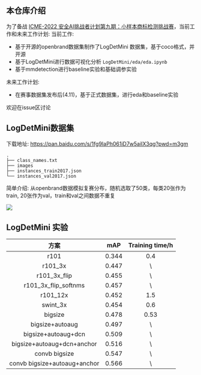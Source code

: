 ## 本仓库介绍
为了备战 [ICME-2022 安全AI挑战者计划第九期：小样本商标检测挑战赛](https://tianchi.aliyun.com/competition/entrance/531948/introduction)，当前工作和未来工作计划:
当前工作:

* 基于开源的openbrand数据集制作了LogDetMini 数据集，基于coco格式，并开源
* 基于LogDetMini进行数据可视化分析 `LogDetMini/eda/eda.ipynb`
* 基于mmdetection进行baseline实验和基础调参实验

未来工作计划:
* 在赛事数据集发布后(4.11)，基于正式数据集，进行eda和baseline实验 

欢迎在issue区讨论


## LogDetMini数据集
下载地址: https://pan.baidu.com/s/1fg9IaPh061iD7w5aiIX3qg?pwd=m3gm
```
.
├── class_names.txt
├── images
├── instances_train2017.json
└── instances_val2017.json

```
简单介绍: 从openbrand数据模拟复赛分布，随机选取了50类，每类20张作为train, 20张作为val，train和val之间数据不重复

![](https://tva1.sinaimg.cn/large/e6c9d24egy1h0td1awfjyj20u00ur0yy.jpg)

## LogDetMini 实验

|         方案         |  mAP  | Training time/h |
| :------------------: | :---: | :-------------: |
|         r101         | 0.344 |       0.4       |
|       r101_3x        | 0.447 |        \        |
|     r101_3x_flip     | 0.455 |        \        |
| r101_3x_flip_softnms | 0.457 |        \        |
|       r101_12x       | 0.452 |       1.5       |
|       swint_3x       | 0.454 |       0.6       |
|       bigsize       | 0.478 |       0.53       |
|       bigsize+autoaug       | 0.497 |       \       |
|       bigsize+autoaug+dcn       | 0.509 |       \       |
|       bigsize+autoaug+dcn+anchor       | 0.516 |       \       |
|       convb bigsize       | 0.547 |       \       |
|       convb bigsize+autoaug+anchor       | 0.566 |       \       |

